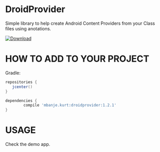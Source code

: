 # DroidProvider
 Simple library to help create Android Content Providers from your Class files using anotations.

 [ ![Download](https://api.bintray.com/packages/ckurtm/maven/DroidProvider/images/download.svg) ](https://bintray.com/ckurtm/maven/DroidProvider/_latestVersion)
 
 
 
 HOW TO ADD TO YOUR PROJECT
 ==============

 Gradle:
 
 ```groovy
 repositories {
    jcenter()
 }

 dependencies {
         compile 'mbanje.kurt:droidprovider:1.2.1'
 }
 ```

 USAGE
 =============

 Check the demo app.


